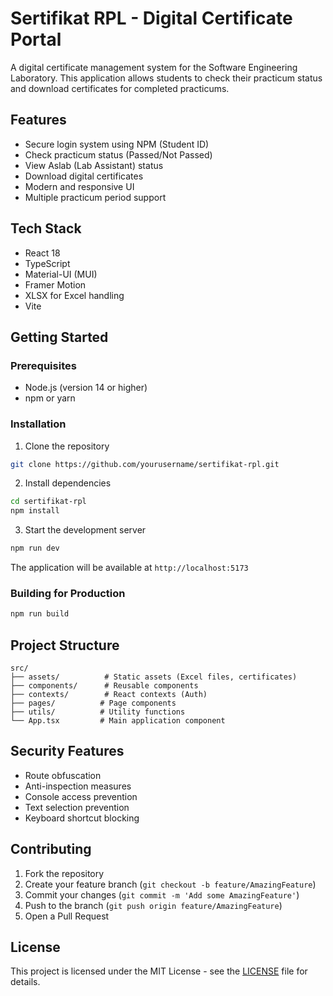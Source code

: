 # Sertifikat RPL - Digital Certificate Portal

A digital certificate management system for the Software Engineering Laboratory. This application allows students to check their practicum status and download certificates for completed practicums.

## Features

- Secure login system using NPM (Student ID)
- Check practicum status (Passed/Not Passed)
- View Aslab (Lab Assistant) status
- Download digital certificates
- Modern and responsive UI
- Multiple practicum period support

## Tech Stack

- React 18
- TypeScript
- Material-UI (MUI)
- Framer Motion
- XLSX for Excel handling
- Vite

## Getting Started

### Prerequisites

- Node.js (version 14 or higher)
- npm or yarn

### Installation

1. Clone the repository
```bash
git clone https://github.com/yourusername/sertifikat-rpl.git
```

2. Install dependencies
```bash
cd sertifikat-rpl
npm install
```

3. Start the development server
```bash
npm run dev
```

The application will be available at `http://localhost:5173`

### Building for Production

```bash
npm run build
```

## Project Structure

```
src/
├── assets/          # Static assets (Excel files, certificates)
├── components/      # Reusable components
├── contexts/        # React contexts (Auth)
├── pages/          # Page components
├── utils/          # Utility functions
└── App.tsx         # Main application component
```

## Security Features

- Route obfuscation
- Anti-inspection measures
- Console access prevention
- Text selection prevention
- Keyboard shortcut blocking

## Contributing

1. Fork the repository
2. Create your feature branch (`git checkout -b feature/AmazingFeature`)
3. Commit your changes (`git commit -m 'Add some AmazingFeature'`)
4. Push to the branch (`git push origin feature/AmazingFeature`)
5. Open a Pull Request

## License

This project is licensed under the MIT License - see the [LICENSE](LICENSE) file for details.

